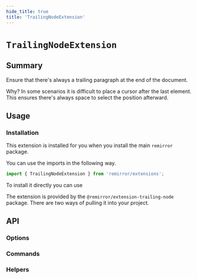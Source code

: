 ```yaml
---
hide_title: true
title: 'TrailingNodeExtension'
---
```


# `TrailingNodeExtension`

## Summary

Ensure that there's always a trailing paragraph at the end of the document.

Why? In some scenarios it is difficult to place a cursor after the last element. This ensures there's always space to select the position afterward.

## Usage

### Installation

This extension is installed for you when you install the main `remirror` package.

You can use the imports in the following way.

```ts
import { TrailingNodeExtension } from 'remirror/extensions';
```

To install it directly you can use

The extension is provided by the `@remirror/extension-trailing-node` package. There are two ways of pulling it into your project.

## API

### Options

### Commands

### Helpers
